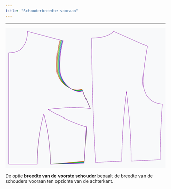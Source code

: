 ```yaml
---
title: "Schouderbreedte vooraan"
---
```


***

![Het effect van de bovenste breedte op het patroon](sample.png)

De optie **breedte van de voorste schouder** bepaalt de breedte van de schouders vooraan ten opzichte van de achterkant.




